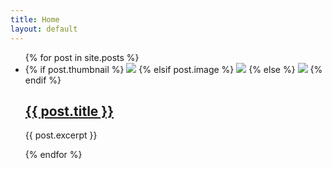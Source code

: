 ```yaml
---
title: Home
layout: default
---
```

<ul class="post-previews">
    {% for post in site.posts %}
    <li class="post-preview">
        <div class="preview-image-container">
        {% if post.thumbnail %}
            <img class="preview-image" src="{{ post.thumbnail }}">
        {% elsif post.image %}
            <img class="preview-image" src="{{ post.image }}">
        {% else %}
            <img class="preview-image" src="{{ '/assets/images/Logo-512.png' | relative_url }}">
        {% endif %}
        </div>
        <div class="preview-content">
            <a href="{{ post.url }}">
                <h2>{{ post.title }}</h2>
            </a>
            <p>{{ post.excerpt }} </p>
        </div>
    </li>
    {% endfor %}
</ul>
